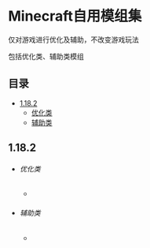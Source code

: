 # Minecraft自用模组集

仅对游戏进行优化及辅助，不改变游戏玩法

包括优化类、辅助类模组

## 目录

- [1.18.2](https://github.com/LingEmberMaple/My_Minecraft_Mod_list/edit/main/README.md#1182)
  - [优化类](https://github.com/LingEmberMaple/My_Minecraft_Mod_list/edit/main/README.md#%E4%BC%98%E5%8C%96%E7%B1%BB)
  - [辅助类](https://github.com/LingEmberMaple/My_Minecraft_Mod_list/edit/main/README.md#%E8%BE%85%E5%8A%A9%E7%B1%BB)

## 1.18.2

- ###### 优化类
  -
  
- ###### 辅助类
  - 
